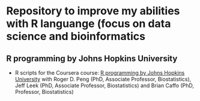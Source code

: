 # Repository to improve my abilities with R languange (focus on data science and bioinformatics
## R programming by Johns Hopkins University
* R scripts for the Coursera course: [R programming by Johns Hopkins University](https://www.coursera.org/learn/r-programming) with  Roger D. Peng (PhD, Associate Professor, Biostatistics), Jeff Leek (PhD, Associate Professor, Biostatistics) and Brian Caffo (PhD, Professor, Biostatistics)
